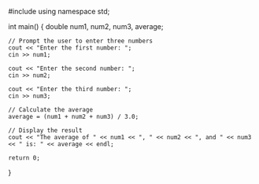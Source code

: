 #include <iostream>
using namespace std;

int main() {
    double num1, num2, num3, average;

    // Prompt the user to enter three numbers
    cout << "Enter the first number: ";
    cin >> num1;
    
    cout << "Enter the second number: ";
    cin >> num2;
    
    cout << "Enter the third number: ";
    cin >> num3;

    // Calculate the average
    average = (num1 + num2 + num3) / 3.0;

    // Display the result
    cout << "The average of " << num1 << ", " << num2 << ", and " << num3 << " is: " << average << endl;

    return 0;
}

